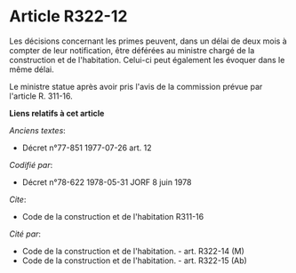 # Article R322-12

Les décisions concernant les primes peuvent, dans un délai de deux mois à compter de leur notification, être déférées au
ministre chargé de la construction et de l'habitation. Celui-ci peut également les évoquer dans le même délai.

Le ministre statue après avoir pris l'avis de la commission prévue par l'article R. 311-16.

**Liens relatifs à cet article**

_Anciens textes_:

  - Décret n°77-851 1977-07-26 art. 12

_Codifié par_:

  - Décret n°78-622 1978-05-31 JORF 8 juin 1978

_Cite_:

  - Code de la construction et de l'habitation R311-16

_Cité par_:

  - Code de la construction et de l'habitation. - art. R322-14 (M)
  - Code de la construction et de l'habitation. - art. R322-15 (Ab)
